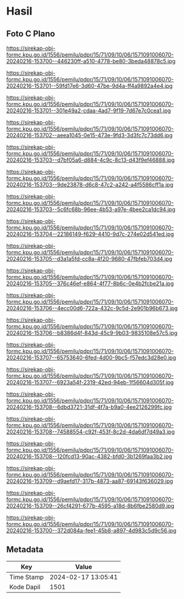 # Hasil

## Foto C Plano

https://sirekap-obj-formc.kpu.go.id/1556/pemilu/pdpr/15/71/09/10/06/1571091006070-20240216-153700--446230ff-a510-4778-be80-3beda48878c5.jpg

https://sirekap-obj-formc.kpu.go.id/1556/pemilu/pdpr/15/71/09/10/06/1571091006070-20240216-153701--59fd17e6-3d60-47be-9d4a-ff4a9892a4e4.jpg

https://sirekap-obj-formc.kpu.go.id/1556/pemilu/pdpr/15/71/09/10/06/1571091006070-20240216-153701--301e49a2-cdaa-4ad7-9f19-7d67e7c0cea1.jpg

https://sirekap-obj-formc.kpu.go.id/1556/pemilu/pdpr/15/71/09/10/06/1571091006070-20240216-153702--aeea1045-0e15-473e-9fd3-3d3fc7c73dd6.jpg

https://sirekap-obj-formc.kpu.go.id/1556/pemilu/pdpr/15/71/09/10/06/1571091006070-20240216-153703--d7bf05a6-d884-4c9c-8c13-d43f9ef46888.jpg

https://sirekap-obj-formc.kpu.go.id/1556/pemilu/pdpr/15/71/09/10/06/1571091006070-20240216-153703--9de23878-d6c8-47c2-a242-a4f5586cff1a.jpg

https://sirekap-obj-formc.kpu.go.id/1556/pemilu/pdpr/15/71/09/10/06/1571091006070-20240216-153703--5c6fc68b-96ee-4b53-a97e-4bee2ca1dc94.jpg

https://sirekap-obj-formc.kpu.go.id/1556/pemilu/pdpr/15/71/09/10/06/1571091006070-20240216-153704--22186149-f629-4410-9d7c-274e02d541ed.jpg

https://sirekap-obj-formc.kpu.go.id/1556/pemilu/pdpr/15/71/09/10/06/1571091006070-20240216-153705--d3a1a5fd-cc8a-4f20-9680-47fbfeb703d4.jpg

https://sirekap-obj-formc.kpu.go.id/1556/pemilu/pdpr/15/71/09/10/06/1571091006070-20240216-153705--376c46ef-e864-4f77-8b6c-0e4b2fcbe21a.jpg

https://sirekap-obj-formc.kpu.go.id/1556/pemilu/pdpr/15/71/09/10/06/1571091006070-20240216-153706--4ecc00d6-722a-432c-9c5d-2e901b96b673.jpg

https://sirekap-obj-formc.kpu.go.id/1556/pemilu/pdpr/15/71/09/10/06/1571091006070-20240216-153706--b8386d4f-843d-45c9-9b03-9835108e57c5.jpg

https://sirekap-obj-formc.kpu.go.id/1556/pemilu/pdpr/15/71/09/10/06/1571091006070-20240216-153707--65753640-6fed-4d00-9bc5-f57edc3d28e0.jpg

https://sirekap-obj-formc.kpu.go.id/1556/pemilu/pdpr/15/71/09/10/06/1571091006070-20240216-153707--6923a54f-2319-42ed-94eb-1f56604d305f.jpg

https://sirekap-obj-formc.kpu.go.id/1556/pemilu/pdpr/15/71/09/10/06/1571091006070-20240216-153708--6dbd3721-31df-4f7a-b9a0-4ee2126299fc.jpg

https://sirekap-obj-formc.kpu.go.id/1556/pemilu/pdpr/15/71/09/10/06/1571091006070-20240216-153708--74588554-c92f-453f-8c2d-4da6df7d49a3.jpg

https://sirekap-obj-formc.kpu.go.id/1556/pemilu/pdpr/15/71/09/10/06/1571091006070-20240216-153708--120fcd13-90ac-4382-bfd0-3b1269faa3b2.jpg

https://sirekap-obj-formc.kpu.go.id/1556/pemilu/pdpr/15/71/09/10/06/1571091006070-20240216-153709--d9aefd17-317b-4873-aa87-69143f636029.jpg

https://sirekap-obj-formc.kpu.go.id/1556/pemilu/pdpr/15/71/09/10/06/1571091006070-20240216-153709--26cf4291-677b-4595-a18d-8b6fbe2580d9.jpg

https://sirekap-obj-formc.kpu.go.id/1556/pemilu/pdpr/15/71/09/10/06/1571091006070-20240216-153700--372d084a-fee1-45b8-a897-4d983c5d9c56.jpg


## Metadata

| Key        | Value               |
| ---------- | ------------------- |
| Time Stamp | 2024-02-17 13:05:41 |
| Kode Dapil | 1501                |



